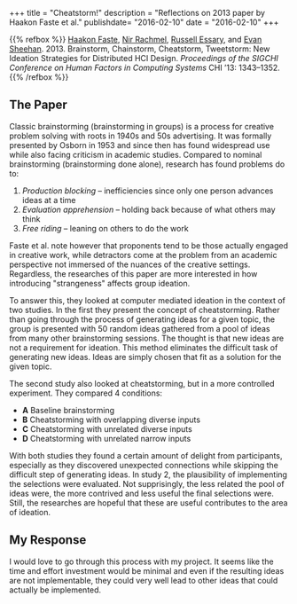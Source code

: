 +++
title = "Cheatstorm!"
description = "Reflections on 2013 paper by Haakon Faste et al."
publishdate= "2016-02-10"
date = "2016-02-10"
+++

{{% refbox %}}
[Haakon Faste](http://www.haakonfaste.com/), 
[Nir Rachmel](https://www.linkedin.com/in/nirrachmel),
[Russell Essary](http://russellessary.com/), and
[Evan Sheehan](http://evansheehan.com/).
2013. Brainstorm, Chainstorm, Cheatstorm, Tweetstorm: New Ideation Strategies for Distributed HCI Design. *Proceedings of the SIGCHI Conference on Human Factors in Computing Systems* CHI ’13: 1343–1352.
<span class=actions>
<a href="https://dl.acm.org/citation.cfm?id=2466177" title="ACM citation"><i class="fa fa-book"></i></a>
<a href="http://www.haakonfaste.com/publications/CHI_2013_brainstorm_chainstorm.pdf" title="Download"><i class="fa fa-download"></i></a>
<a href="https://vimeo.com/57853036" title="Video blurb"><i class="fa fa-vimeo"></i></a>
</span>
{{% /refbox %}}

## The Paper

Classic brainstorming (brainstorming in groups) is a process for creative problem
solving with roots in 1940s and 50s advertising. It was formally presented by
Osborn in 1953 and since then has found widespread use while also facing
criticism in academic studies. Compared to nominal brainstorming (brainstorming
done alone), research has found problems do to:

  1. *Production blocking* – inefficiencies since only one person advances ideas at a time
  2. *Evaluation apprehension* – holding back because of what others may think
  3. *Free riding* – leaning on others to do the work

Faste et al. note however that proponents tend to be those actually engaged in
creative work, while detractors come at the problem from an academic
perspective not immersed of the nuances of the creative settings. Regardless,
the researches of this paper are more interested in how introducing
"strangeness" affects group ideation. 

To answer this, they looked at computer mediated ideation in the context of two
studies. In the first they present the concept of cheatstorming. Rather than
going through the process of generating ideas for a given topic, the group is
presented with 50 random ideas gathered from a pool of ideas from many other
brainstorming sessions. The thought is that new ideas are not a requirement for
ideation. This method eliminates the difficult task of generating new ideas.
Ideas are simply chosen that fit as a solution for the given topic. 

The second study also looked at cheatstorming, but in a more controlled
experiment. They compared 4 conditions:

  * **A** Baseline brainstorming
  * **B** Cheatstorming with overlapping diverse inputs
  * **C** Cheatstorming with unrelated diverse inputs
  * **D** Cheatstorming with unrelated narrow inputs

With both studies they found a certain amount of delight from participants,
especially as they discovered unexpected connections while skipping the
difficult step of generating ideas. In study 2, the plausibility of
implementing the selections were evaluated. Not supprisingly, the less related
the pool of ideas were, the more contrived and less useful the final selections
were. Still, the researches are hopeful that these are useful contributes to
the area of ideation. 

## My Response

I would love to go through this process with my project. It seems like the time
and effort investment would be minimal and even if the resulting ideas
are not implementable, they could very well lead to other ideas that could
actually be implemented.
